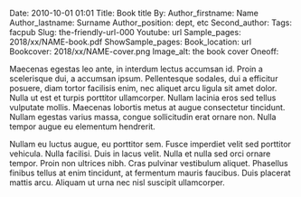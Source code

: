 Date: 2010-10-01 01:01
Title: Book title
By: <!--leave blank or add edited, translated, etc -->
Author_firstname: Name
Author_lastname: Surname
Author_position: dept, etc
Second_author: <!-- and FIRSTNAME LASTNAME (Only add if there's a second name) -->
Tags: facpub
Slug: the-friendly-url-000
Youtube: url
Sample_pages: 2018/xx/NAME-book.pdf
ShowSample_pages: <!-- yes or no ("yes" will display link) -->
Book_location: url
Bookcover: 2018/xx/NAME-cover.png
Image_alt: the book cover 
Oneoff: <!-- yes or no ("yes" will hide from main site for review) -->

Maecenas egestas leo ante, in interdum lectus accumsan id. Proin a scelerisque dui, a accumsan ipsum. Pellentesque sodales, dui a efficitur posuere, diam tortor facilisis enim, nec aliquet arcu ligula sit amet dolor. Nulla ut est et turpis porttitor ullamcorper. Nullam lacinia eros sed tellus vulputate mollis. Maecenas lobortis metus at augue consectetur tincidunt. Nullam egestas varius massa, congue sollicitudin erat ornare non. Nulla tempor augue eu elementum hendrerit.

Nullam eu luctus augue, eu porttitor sem. Fusce imperdiet velit sed porttitor vehicula. Nulla facilisi. Duis in lacus velit. Nulla et nulla sed orci ornare tempor. Proin non ultrices nibh. Cras pulvinar vestibulum aliquet. Phasellus finibus tellus at enim tincidunt, at fermentum mauris faucibus. Duis placerat mattis arcu. Aliquam ut urna nec nisl suscipit ullamcorper. 

<!-- UNHIDE IF NEEDED 
<em>View a <a href="https://library.bc.edu/theme/img/facpub/2018/XX/NAME-guide.pdf">guide of selected resources (PDF)</a> on this topic available through the Libraries. </em>
-->